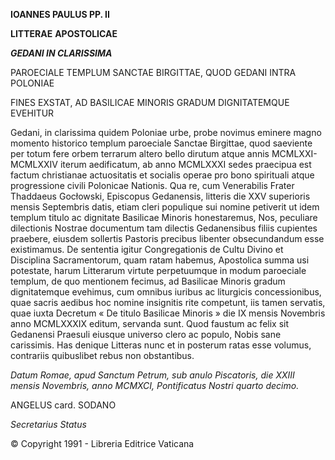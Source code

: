 **IOANNES PAULUS PP. II**

**LITTERAE** **APOSTOLICAE**

***GEDANI IN CLARISSIMA***

PAROECIALE TEMPLUM SANCTAE BIRGITTAE, QUOD GEDANI INTRA POLONIAE

FINES EXSTAT, AD BASILICAE MINORIS GRADUM DIGNITATEMQUE EVEHITUR

Gedani, in clarissima quidem Poloniae urbe, probe novimus eminere magno momento historico templum paroeciale Sanctae Birgittae, quod saeviente per totum fere orbem terrarum altero bello dirutum atque annis MCMLXXI-MCMLXXIV iterum aedificatum, ab anno MCMLXXXI sedes praecipua est factum christianae actuositatis et socialis operae pro bono spirituali atque progressione civili Polonicae Nationis. Qua re, cum Venerabilis Frater Thaddaeus Gocłowski, Episcopus Gedanensis, litteris die XXV superioris mensis Septembris datis, etiam cleri populique sui nomine petiverit ut idem templum titulo ac dignitate Basilicae Minoris honestaremus, Nos, peculiare dilectionis Nostrae documentum tam dilectis Gedanensibus filiis cupientes praebere, eiusdem sollertis Pastoris precibus libenter obsecundandum esse existimamus. De sententia igitur Congregationis de Cultu Divino et Disciplina Sacramentorum, quam ratam habemus, Apostolica summa usi potestate, harum Litterarum virtute perpetuumque in modum paroeciale templum, de quo mentionem fecimus, ad Basilicae Minoris gradum dignitatemque evehimus, cum omnibus iuribus ac liturgicis concessionibus, quae sacris aedibus hoc nomine insignitis rite competunt, iis tamen servatis, quae iuxta Decretum « De titulo Basilicae Minoris » die IX mensis Novembris anno MCMLXXXIX editum, servanda sunt. Quod faustum ac felix sit Gedanensi Praesuli eiusque universo clero ac populo, Nobis sane carissimis. Has denique Litteras nunc et in posterum ratas esse volumus, contrariis quibuslibet rebus non obstantibus.

*Datum Romae, apud Sanctum Petrum, sub anulo Piscatoris, die XXIII mensis Novembris, anno MCMXCI, Pontificatus Nostri quarto decimo.*

ANGELUS card. SODANO

*Secretarius Status*

© Copyright 1991 - Libreria Editrice Vaticana